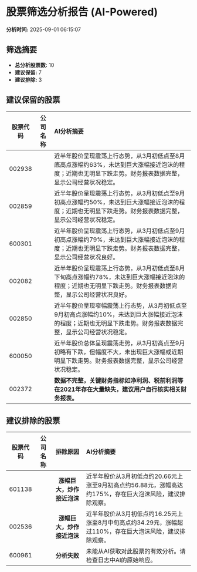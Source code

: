 # 股票筛选分析报告 (AI-Powered)

**分析时间:** 2025-09-01 06:15:07

## 筛选摘要

- **总分析股票数:** 10
- **建议保留:** 7
- **建议排除:** 3

## 建议保留的股票

| 股票代码 | 公司名称 | AI分析摘要 |
|:---:|:---:|:---|
| 002938 |  | 近半年股价呈现震荡上行态势，从3月初低点至8月底高点涨幅约63%，未达到巨大涨幅接近泡沫的程度；近期也无明显下跌走势。财务报表数据完整，显示公司经营状况稳定。 |
| 002859 |  | 近半年股价呈现震荡上行态势，从3月初低点至9月初高点涨幅约50%，未达到巨大涨幅接近泡沫的程度；近期也无明显下跌走势。财务报表数据完整，显示公司经营状况稳定。 |
| 600301 |  | 近半年股价呈现震荡上行态势，从3月初低点至9月初高点涨幅约79%，未达到巨大涨幅接近泡沫的程度；近期也无明显下跌走势。财务报表数据完整，显示公司经营状况良好。 |
| 002082 |  | 近半年股价呈现震荡上行态势，从3月初低点至8月下旬高点涨幅约78%，未达到巨大涨幅接近泡沫的程度；近期也无明显下跌走势。财务报表数据完整，显示公司经营状况良好。 |
| 002850 |  | 近半年股价呈现窄幅震荡上行态势，从3月初低点至9月初高点涨幅约10%，未达到巨大涨幅接近泡沫的程度；近期也无明显下跌走势。财务报表数据完整，显示公司经营状况稳定。 |
| 600050 |  | 近半年股价总体呈现震荡走势，从3月初高点至9月初略有下跌，但幅度不大，未出现巨大涨幅或近期明显下跌走势。财务报表数据完整，显示公司经营状况稳定。 |
| 002372 |  | **数据不完整，关键财务指标如净利润、税前利润等在2021年存在大量缺失，建议用户自行核实相关财务报表。** |

## 建议排除的股票

| 股票代码 | 公司名称 | 排除原因 | AI分析摘要 |
|:---:|:---:|:---:|:---|
| 601138 |  | **涨幅巨大，炒作接近泡沫** | 近半年股价从3月初低点约20.66元上涨至9月初高点约56.88元，涨幅高达约175%，存在巨大泡沫风险，建议排除观察。 |
| 002536 |  | **涨幅巨大，炒作接近泡沫** | 近半年股价从3月初低点约16.25元上涨至8月中旬高点约34.29元，涨幅超过110%，存在巨大泡沫风险，建议排除观察。 |
| 600961 |  | **分析失败** | 未能从AI获取对此股票的有效分析。请检查日志中AI的原始响应。 |
